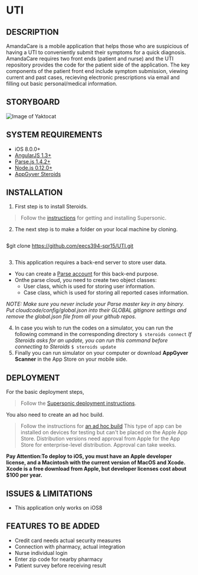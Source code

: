 # UTI

## DESCRIPTION
AmandaCare is a mobile application that helps those who are suspicious of having a UTI to conveniently submit their symptoms for a quick diagnosis. AmandaCare requires two front ends (patient and nurse) and the UTI repository provides the code for the patient side of the application. The key components of the patient front end include symptom submission, viewing current and past cases, recieving electronic prescriptions via email and filling out basic personal/medical information.
## STORYBOARD
![Image of Yaktocat](http://i.imgur.com/qhkuQzg.png?1)
## SYSTEM REQUIREMENTS
* iOS 8.0.0+
* [AngularJS 1.3+](https://github.com/angular/angular.js)
* [Parse.js 1.4.2+](https://parse.com/downloads/javascript/parse-1.4.2.min.js)
* [Node.js 0.12.0+](https://nodejs.org/)
* [AppGyver Steroids](http://www.appgyver.com/steroids)

## INSTALLATION

1. First step is to install Steroids.
>Follow the [instructions](https://academy.appgyver.com/installwizard/steps#/home) for getting and installing Supersonic.

2. The next step is to make a folder on your local machine by cloning.
>```bash
$git clone https://github.com/eecs394-spr15/UTI.git
>```
3. This application requires a back-end server to store user data. 
  * You can create a [Parse account](https://www.parse.com/signup) for this back-end purpose.
  * Onthe parse cloud, you need to create two object classes:
    * User class, which is used for storing user information.
    * Case class, which is used for storing all reported cases information.

  *NOTE: Make sure you never include your Parse master key in any binary. Put cloudcode/config/global.json into their GLOBAL gitignore settings and remove the global.json file from all your github repos.*

4. In case you wish to run the codes on a simulator, you can run the following command in the corresponding directory
`$ steroids connect`
*If Steroids asks for an update, you can run this command before connecting to Steroids*
`$ steroids update`
5. Finally you can run simulator on your computer or download **AppGyver Scanner** in the App Store on your mobile side.


## DEPLOYMENT

For the basic deployment steps,
>Follow the [Supersonic deployment instructions](http://docs.appgyver.com/tooling/build-service/build-settings/deploying-to-cloud/).

You also need to create an ad hoc build.
>Follow the instructions for [an ad hoc build](http://docs.appgyver.com/tooling/build-service/build-settings/building-a-debug-build/) This type of app can be installed on devices for testing but can't be placed on the Apple App Store. Distribution versions need approval from Apple for the App Store for enterprise-level distribution. Approval can take weeks.

**Pay Attention:To deploy to iOS, you must have an Apple developer license, and a Macintosh with the current version of MacOS and Xcode. Xcode is a free download from Apple, but developer licenses cost about $100 per year.**

## ISSUES & LIMITATIONS
* This application only works on iOS8

## FEATURES TO BE ADDED
* Credit card needs actual security measures
* Connection with pharmacy, actual integration
* Nurse individual login
* Enter zip code for nearby pharmacy
* Patient survey before receiving result

